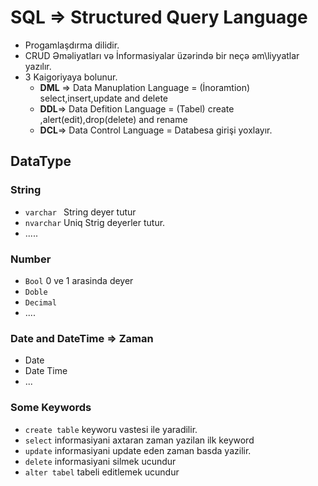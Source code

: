 # SQL  => Structured Query Language
- Progamlaşdırma dilidir.
- CRUD Əməliyatları və İnformasiyalar üzərində bir neçə əm\liyyatlar yazılır.
- 3 Kaigoriyaya bolunur.
	- **DML** => Data Manuplation Language = (İnoramtion) select,insert,update and delete
	- **DDL**=> Data Defition Language  = (Tabel) create ,alert(edit),drop(delete) and rename
	- **DCL**=> Data Control Language = Databesa girişi yoxlayır.

## DataType
### String
- `varchar ` String deyer tutur
- `nvarchar` Uniq Strig deyerler tutur.
- .....
### Number
- `Bool` 0 ve 1 arasinda deyer
- `Doble`
- `Decimal`
- ....
### Date and DateTime => Zaman
- Date
- Date Time
- ...
### Some Keywords
- `create table` keyworu vastesi ile yaradilir.
- `select` informasiyani axtaran zaman yazilan ilk keyword
- `update` informasiyani update eden zaman basda yazilir.
- `delete` informasiyani silmek ucundur
- `alter tabel` tabeli editlemek ucundur

